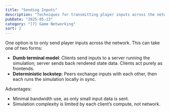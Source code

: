 ```yaml
---
title: "Sending Inputs"
description: "Techniques for transmitting player inputs across the network."
pubDate: "2025-05-13"
category: "[7] Game Networking"
sort: 2
---
```


One option is to only send player inputs across the network. This can take one of two forms:

- **Dumb terminal model**: Clients send inputs to a server running the simulation; server sends back rendered state data. Clients act purely as frontends.
- **Deterministic lockstep**: Peers exchange inputs with each other, then each runs the simulation locally in sync.

Advantages:
- Minimal bandwidth use, as only small input data is sent.
- Simulation complexity is limited by each client’s compute, not network.
